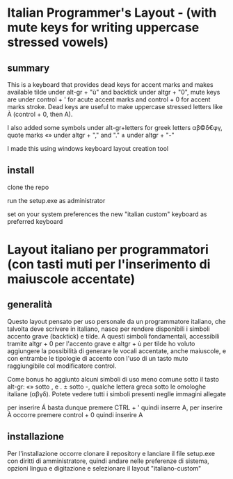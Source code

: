 # Italian Programmer's Layout - (with mute keys for writing uppercase stressed vowels)

## summary
This is a keyboard that provides dead keys for accent marks and makes available tilde under alt-gr + "ù" and backtick under altgr + "0", mute keys are under control + ' for acute accent marks and control + 0 for accent marks stroke. Dead keys are useful to make uppercase stressed letters like À (control + 0, then A).

I also added some symbols under alt-gr+letters for greek letters αβ©δ€φγ, quote marks «» under altgr + "," and "." ± under altgr + "-"

I made this using windows keyboard layout creation tool

## install
clone the repo

run the setup.exe as administrator

set on your system preferences the new "italian custom" keyboard  as preferred keyboard



# Layout italiano per programmatori (con tasti muti per l'inserimento di maiuscole accentate)

## generalità
Questo layout pensato per uso personale da un programmatore italiano, che talvolta deve scrivere in italiano, nasce per rendere disponibili i simboli accento grave (backtick) e tilde. A questi simboli fondamentali, accessibili tramite altgr + 0 per l'accento grave e altgr + ù per tilde ho voluto aggiungere la possibilità di generare le vocali accentate, anche maiuscole, e con entrambe le tipologie di accento con l'uso di un tasto muto raggiungibile col modificatore control. 

Come bonus ho aggiunto alcuni simboli di uso meno comune sotto il tasto alt-gr: «» sotto , e . ± sotto -, qualche lettera greca sotto le omologhe italiane (αβγδ). Potete vedere tutti i simboli presenti neglle immagini allegate

per inserire Á basta dunque premere CTRL + ' quindi inserre A, per inserire À occorre premere control + 0 quindi inserire A

## installazione
Per l'installazione occorre clonare il repository e lanciare il file setup.exe con diritti di amministratore, quindi andare nelle preferenze di sistema, opzioni lingua e digitazione e selezionare il layout "italiano-custom"
